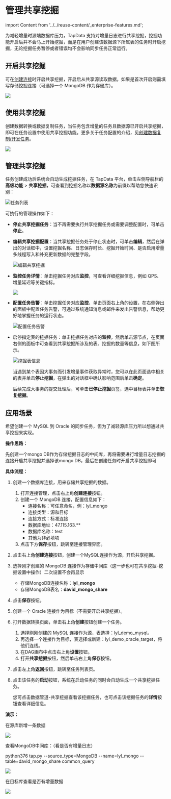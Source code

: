 # 管理共享挖掘
import Content from '../../reuse-content/_enterprise-features.md';

<Content />

为减轻增量时源端数据库压力，TapData 支持对增量日志进行共享挖掘，挖掘功能开启后并不会马上开始挖掘，而是在用户创建该数据源下所属表的任务时开启挖掘，无论挖掘任务暂停或者错误均不会影响同步任务正常运行。

## 开启共享挖掘

可在[创建连接](../../quick-start/connect-database.md)时开启共享挖掘，开启后从共享源读取数据，如果是首次开启则需填写存储挖掘连接（可选择一个 MongoDB 作为存储库）。

![](../../images/enable_shared_mining.png)



## 使用共享挖掘

创建数据转换或数据复制任务，当任务包含增量的任务且数据源已开启共享挖掘，即可在任务设置中使用共享挖掘功能。更多关于任务配置的介绍，见[创建数据复制/开发任务](../../quick-start/create-task.md)。

![](../../images/create_shared_mining.png)



## 管理共享挖掘

任务创建成功后系统会自动生成挖掘任务，在 TapData 平台，单击左侧导航栏的**高级功能** > **共享挖掘**，可查看到挖掘名称以**数据源名称**为前缀以帮助您快速识别：

![任务列表](../../images/share_mining_list.png)

可执行的管理操作如下：

* **停止共享挖掘任务**：当不再需要执行共享挖掘任务或需要调整配置时，可单击**停止**。

* **编辑共享挖掘配置**：当共享挖掘任务处于停止状态时，可单击**编辑**，然后在弹出的对话框中，设置挖掘名称、日志保存时长、挖掘开始时间、是否启用增量多线程写入和补充更新数据的完整字段。

  ![编辑共享挖掘](../../images/edit_share_mining.png)

* **监控任务详情**：单击挖掘任务对应**监控**，可查看详细挖掘信息，例如 QPS、增量延迟等关键指标。

  ![](../../images/shared_mining_detail.png)

* **配置任务告警**：单击挖掘任务对应**监控**，单击页面右上角的设置，在右侧弹出的面板中<span id="release330-alert">配置任务告警</span>，可通过系统通知消息或邮件来发出告警信息，帮助更好地掌握任务的运行状态。

  ![配置任务告警](../../images/share_mining_alert_settings.png)

* <span id="release310-share-mining">启停指定表的挖掘任务</span>：单击挖掘任务对应的<b>监控</b>，然后单击源节点，在页面右侧的面板中可查看到共享挖掘所涉及的表、挖掘的数量等信息，如下图所示。
  
  ![挖掘表信息](../../images/shared_mining_detail_2.png)
  
  当遇到某个表因大事务而引发增量事件获取异常时，您可以在此页面选中相关的表并单击**停止挖掘**，在弹出的对话框中确认影响范围后单击**确定**。
  
  后续完成大事务的提交处理后，可单击**已停止挖掘**页签，选中目标表并单击**恢复挖掘**。







## 应用场景

希望创建一个 MySQL 到 Oracle 的同步任务，但为了减轻源库压力所以想通过共享挖掘来实现。

**操作思路：**

先创建一个mongo DB作为存储挖掘日志的中间库，再将需要进行增量日志挖掘的连接开启共享挖掘并选择该mongo DB，最后在创建任务时开启共享挖掘即可

**具体流程：**

1. 创建一个数据库连接，用来存储共享挖掘的数据。

   1. 打开连接管理，点击右上角**创建连接**按钮。
   2. 创建一个 MongoDB 连接，配置信息如下：
      * 连接名称：可任意命名，例：lyl_mongo
      * 连接类型：源和目标
      * 连接方式：标准连接
      * 数据库地址：47.115.163.**
      * 数据库名称：test
      * 其他为非必填项
   3. 点击下方**保存**按钮，跳转至连接管理界面。

2. 点击右上角**创建连接**按钮，创建一个MySQL连接作为源，开启共享挖掘。

3. 选择刚才创建的 MongoDB 连接作为存储中间库（这一步也可在共享挖掘-挖掘设置中操作）二次设置不会再显示

   * 存储MongoDB连接名称：**lyl_mongo**
   * 存储MongoDB表名：**david_mongo_share**

4. 点击**保存**按钮。

5. 创建一个 Oracle 连接作为目标（不需要开启共享挖掘）。

6. 打开数据转换页面，单击右上角**创建**按钮创建一个任务。

   1. 选择刚刚创建的 MySQL 连接作为源，表选择：lyl_demo_mysql。
   2. 再选择一个连接作为目标，表选择或新建：lyl_demo_oracle_target，将他们连线。
   3. 在DAG画布中点击右上角**设置**按钮。
   4. 打开**共享挖掘**按钮，然后单击右上角**保存**按钮。

7. 点击左上角**返回**按钮，跳转至任务列表页。

8. 点击该任务的**启动**按钮，系统在启动任务的同时会自动生成一个共享挖掘任务。

   您可点击数据管道-共享挖掘查看该挖掘任务，也可点击该挖掘任务的**详情**按钮查看详细信息。



**演示：**

在源库新增一条数据

![](../../images/shared_mining_demo_1.png)



查看MongoDB中间库：（看是否有增量日志）

 python376 tap.py --source_type=MongoDB --name=lyl_mongo --table=david_mongo_share  common_query

![](../../images/shared_mining_demo_2.png)



在目标库查看是否有增量数据

![](../../images/shared_mining_demo_3.png)
